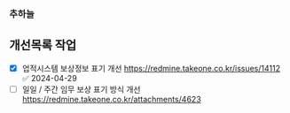
### 추하늘

## 개선목록 작업


- [x] 업적시스템 보상정보 표기 개선 https://redmine.takeone.co.kr/issues/14112 ✅ 2024-04-29
- [ ] 일일 / 주간 임무 보상 표기 방식 개선 https://redmine.takeone.co.kr/attachments/4623